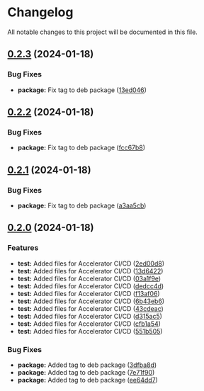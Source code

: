 # Changelog

All notable changes to this project will be documented in this file.

## [0.2.3](https://github.com/KonovalovAlexey/spring-petclinic/compare/v0.2.2...v0.2.3) (2024-01-18)


### Bug Fixes

* **package:** Fix tag to deb package ([13ed046](https://github.com/KonovalovAlexey/spring-petclinic/commit/13ed0467da2c900fe006faf6a263ed74cb168147))

## [0.2.2](https://github.com/KonovalovAlexey/spring-petclinic/compare/v0.2.1...v0.2.2) (2024-01-18)


### Bug Fixes

* **package:** Fix tag to deb package ([fcc67b8](https://github.com/KonovalovAlexey/spring-petclinic/commit/fcc67b845f2cc4f76f1be502665e9fafdd7140e1))

## [0.2.1](https://github.com/KonovalovAlexey/spring-petclinic/compare/v0.2.0...v0.2.1) (2024-01-18)


### Bug Fixes

* **package:** Fix tag to deb package ([a3aa5cb](https://github.com/KonovalovAlexey/spring-petclinic/commit/a3aa5cb1b61ae60ad557a05d94c184182bd2a68f))

## [0.2.0](https://github.com/KonovalovAlexey/spring-petclinic/compare/v0.1.1...v0.2.0) (2024-01-18)


### Features

* **test:** Added files for Accelerator CI/CD ([2ed00d8](https://github.com/KonovalovAlexey/spring-petclinic/commit/2ed00d857eb34f908b919e8ac357358daea60a21))
* **test:** Added files for Accelerator CI/CD ([13d6422](https://github.com/KonovalovAlexey/spring-petclinic/commit/13d6422ae13df613fd571c2813bac26668298267))
* **test:** Added files for Accelerator CI/CD ([03a1f9e](https://github.com/KonovalovAlexey/spring-petclinic/commit/03a1f9e47031c57288e632ec0c1cfca4ee58f92c))
* **test:** Added files for Accelerator CI/CD ([dedcc4d](https://github.com/KonovalovAlexey/spring-petclinic/commit/dedcc4d518c804d18e50fd2e9dd84a7c5a89cb79))
* **test:** Added files for Accelerator CI/CD ([f13af06](https://github.com/KonovalovAlexey/spring-petclinic/commit/f13af066973e02eeb871361e921d5b7cdd4d308b))
* **test:** Added files for Accelerator CI/CD ([6b43eb6](https://github.com/KonovalovAlexey/spring-petclinic/commit/6b43eb6ce60cc851e9c113cd383e29205279ccee))
* **test:** Added files for Accelerator CI/CD ([43cdeac](https://github.com/KonovalovAlexey/spring-petclinic/commit/43cdeac3b134079b1e50e49fd3d42cbd731b1991))
* **test:** Added files for Accelerator CI/CD ([d315ac5](https://github.com/KonovalovAlexey/spring-petclinic/commit/d315ac57fb53152514789a8cebd6a9464ecfa60e))
* **test:** Added files for Accelerator CI/CD ([cfb1a54](https://github.com/KonovalovAlexey/spring-petclinic/commit/cfb1a545316302e24d1c9735957189b76bfc4d0f))
* **test:** Added files for Accelerator CI/CD ([551b505](https://github.com/KonovalovAlexey/spring-petclinic/commit/551b505d047f43576bfc45e0e0f9e83923f370b8))


### Bug Fixes

* **package:** Added tag to deb package ([3dfba8d](https://github.com/KonovalovAlexey/spring-petclinic/commit/3dfba8dd7ae08e5cc1b7c9593f8e43438dd8663a))
* **package:** Added tag to deb package ([7e71f90](https://github.com/KonovalovAlexey/spring-petclinic/commit/7e71f908ce893ce94d8b8443d8aed1aab6cd9f99))
* **package:** Added tag to deb package ([ee64dd7](https://github.com/KonovalovAlexey/spring-petclinic/commit/ee64dd7dac236e1af1a404b2a29919bd93687292))
